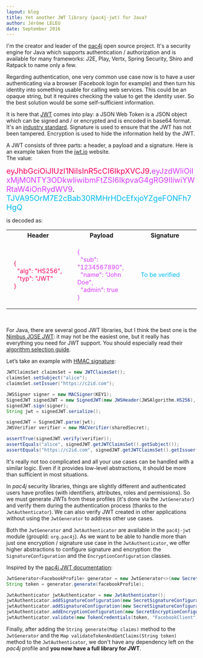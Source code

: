 ```yaml
---
layout: blog
title: Yet another JWT library (pac4j-jwt) for Java?
author: Jérôme LELEU
date: September 2016
---
```


<style>
.biggertext {
  font-size: 20px
}
.myred {
  color: #fb015b
}
.mypink {
  color: #d63aff
}
.myblue {
  color: #00b9f1;
}
td {
  padding-left: 20px;
  padding-right: 20px;
  padding-top: 20px;
  padding-bottom: 20px;
}
</style>

I'm the creator and leader of the [pac4j](http://www.pac4j.org) open source project.
It's a security engine for Java which supports authentication / authorization and is available for many frameworks: J2E, Play, Vertx, Spring Security, Shiro and Ratpack to name only a few.

Regarding authentication, one very common use case now is to have a user authenticating via a browser (Facebook login for example) and then turn his identity into something usable for calling web services.
This could be an opaque string, but it requires checking the value to get the identity user.
So the best solution would be some self-sufficient information.

It is here that [JWT](https://jwt.io) comes into play: a JSON Web Token is a JSON object which can be signed and / or encrypted and is encoded in base64 format.
It's an [industry standard](https://tools.ietf.org/html/rfc7519). Signature is used to ensure that the JWT has not been tampered. Encryption is used to hide the information held by the JWT.

A JWT consists of three parts: a header, a payload and a signature. Here is an example taken from the [jwt.io](https://jwt.io) website.  
The value:

<span class="biggertext"><span class="myred">eyJhbGciOiJIUzI1NiIsInR5cCI6IkpXVCJ9</span>.<span class="mypink">eyJzdWIiOiIxMjM0NTY3ODkwIiwibmFtZSI6IkpvaG4gRG9lIiwiYWRtaW4iOnRydWV9</span>. <span class="myblue">TJVA95OrM7E2cBab30RMHrHDcEfxjoYZgeFONFh7HgQ</span></span>

is decoded as:

<table width="70%">
  <tr>
    <th width="33%">Header</th>
    <th width="33%">Payload</th>
    <th width="33%">Signature</th>
  </tr>
    <tr>
      <td class="myred">
      {<br />
       &nbsp; "alg": "HS256",<br />
       &nbsp; "typ": "JWT"<br />
      }
      </td>
      <td class="mypink">
      {<br />
       &nbsp; "sub": "1234567890",<br />
       &nbsp; "name": "John Doe",<br />
       &nbsp; "admin": true<br />
      }
      </td>
      <td class="myblue">To be verified</td>
    </tr>
</table>
<br/>

For Java, there are several good JWT libraries, but I think the best one is the [Nimbus JOSE JWT](http://connect2id.com/products/nimbus-jose-jwt): it may not be the easiest one, but it really has everything you need for JWT support.
You should especially read their [algorithm selection guide](http://connect2id.com/products/nimbus-jose-jwt/algorithm-selection-guide).

Let’s take an example with [HMAC signature](http://connect2id.com/products/nimbus-jose-jwt/examples/jwt-with-hmac):

```java
JWTClaimsSet claimsSet = new JWTClaimsSet();
claimsSet.setSubject("alice");
claimsSet.setIssuer("https://c2id.com");

JWSSigner signer = new MACSigner(KEY1);
SignedJWT signedJWT = new SignedJWT(new JWSHeader(JWSAlgorithm.HS256), claimsSet);
signedJWT.sign(signer);
String jwt = signedJWT.serialize();

signedJWT = SignedJWT.parse(jwt);
JWSVerifier verifier = new MACVerifier(sharedSecret);

assertTrue(signedJWT.verify(verifier));
assertEquals("alice", signedJWT.getJWTClaimsSet().getSubject());
assertEquals("https://c2id.com", signedJWT.getJWTClaimsSet().getIssuer());
```

It's really not too complicated and all your use cases can be handled with a similar logic.
Even if it provides low-level abstractions, it should be more than sufficient in most situations.

In *pac4j* security libraries, things are slightly different and authenticated users have profiles (with identifiers, attributes, roles and permissions).
So we must generate JWTs from these profiles (it's done via the `JwtGenerator`) and verify them during the authentication process (thanks to the `JwtAuthenticator`).
We can also verify JWT created in other applications without using the `JwtGenerator` to address other use cases.

Both the `JwtGenerator` and `JwtAuthenticator` are available in the `pac4j-jwt` module (groupId: `org.pac4j`).
As we want to be able to handle more than just one encryption / signature use case in the `JwtAuthenticator`, we offer higher abstractions to configure signature and encryption: the `SignatureConfiguration` and the `EncryptionConfiguration` classes.

Inspired by the [pac4j JWT documentation](http://www.pac4j.org/docs/authenticators/jwt.html):

```java
JwtGenerator<FacebookProfile> generator = new JwtGenerator<>(new SecretSignatureConfiguration(KEY1), new SecretEncryptionConfiguration(KEY1));
String token = generator.generate(facebookProfile);

JwtAuthenticator jwtAuthenticator = new JwtAuthenticator();
jwtAuthenticator.addSignatureConfiguration(new SecretSignatureConfiguration(KEY1));
jwtAuthenticator.addSignatureConfiguration(new SecretSignatureConfiguration(KEY2));
jwtAuthenticator.addEncryptionConfiguration(new SecretEncryptionConfiguration(KEY1));
jwtAuthenticator.validate(new TokenCredentials(token, "FacebookClient"));
```

Finally, after adding the `String generate(Map claims)` method to the `JwtGenerator` and the `Map validateTokenAndGetClaims(String token)` method to the `JwtAuthenticator`, we don't have any dependency left on the *pac4j* profile and **you now have a full library for JWT**.
